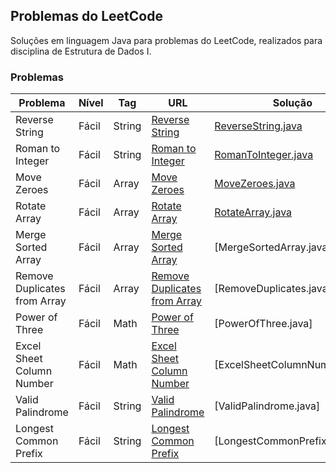 ## Problemas do LeetCode
Soluções em linguagem Java para problemas do LeetCode, realizados para disciplina de Estrutura de Dados I.

### Problemas
|  Problema  |  Nível  |  Tag  |  URL  |  Solução  |
| ---------- | ------- | ----- | ----- | --------- |
|  Reverse String  |  Fácil   |  String  |  [Reverse String](https://leetcode.com/problems/reverse-string/)  | [ReverseString.java](https://github.com/lauramoroni/ED1/blob/main/leetcode/src/main/java/ReverseString.java)  |
|  Roman to Integer  |  Fácil   |  String  |  [Roman to Integer](https://leetcode.com/problems/roman-to-integer/)  | [RomanToInteger.java](https://github.com/lauramoroni/ED1/blob/main/leetcode/src/main/java/RomanToInteger.java)  |
|  Move Zeroes  |  Fácil   |  Array  |  [Move Zeroes](https://leetcode.com/problems/move-zeroes/)  | [MoveZeroes.java](https://github.com/lauramoroni/ED1/blob/main/leetcode/src/main/java/MoveZeroes.java)  |
| Rotate Array | Fácil | Array | [Rotate Array](https://leetcode.com/problems/rotate-array/) | [RotateArray.java](https://github.com/lauramoroni/ED1/blob/main/leetcode/src/main/java/RotateArray.java) |
| Merge Sorted Array | Fácil | Array | [Merge Sorted Array](https://leetcode.com/problems/merge-sorted-array/) | [MergeSortedArray.java] |
| Remove Duplicates from Array | Fácil | Array | [Remove Duplicates from Array](https://leetcode.com/problems/remove-duplicates-from-sorted-array/) | [RemoveDuplicates.java]|
| Power of Three | Fácil | Math | [Power of Three](https://leetcode.com/problems/power-of-three/) | [PowerOfThree.java]|
| Excel Sheet Column Number | Fácil | Math | [Excel Sheet Column Number](https://leetcode.com/problems/excel-sheet-column-number/) | [ExcelSheetColumnNumber.java] |
| Valid Palindrome | Fácil | String | [Valid Palindrome](https://leetcode.com/problems/valid-palindrome/) | [ValidPalindrome.java] |
| Longest Common Prefix | Fácil | String | [Longest Common Prefix](https://leetcode.com/problems/longest-common-prefix/) | [LongestCommonPrefix.java] |